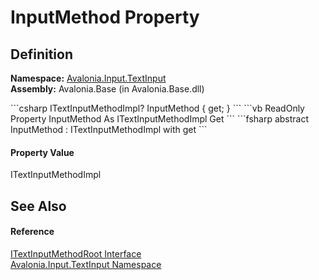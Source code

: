 # InputMethod Property




## Definition
**Namespace:** <a href="N_Avalonia_Input_TextInput">Avalonia.Input.TextInput</a>  
**Assembly:** Avalonia.Base (in Avalonia.Base.dll)

<Tabs groupId="api-code-preview">
<TabItem value="csharp" label="C#">
```csharp
ITextInputMethodImpl? InputMethod { get; }
```
</TabItem>
<TabItem value="vb" label="VB">
```vb
ReadOnly Property InputMethod As ITextInputMethodImpl
	Get
```
</TabItem>
<TabItem value="fsharp" label="F#">
```fsharp
abstract InputMethod : ITextInputMethodImpl with get
```
</TabItem>
</Tabs>



#### Property Value
ITextInputMethodImpl

## See Also


#### Reference
<a href="T_Avalonia_Input_TextInput_ITextInputMethodRoot">ITextInputMethodRoot Interface</a>  
<a href="N_Avalonia_Input_TextInput">Avalonia.Input.TextInput Namespace</a>  

